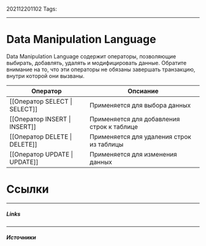 202112201102
Tags:
___
# Data Manipulation Language
Data Manipulation Language содержит операторы, позволяющие выбирать, добавлять, удалять и модифицировать данные. Обратите внимание на то, что эти операторы не обязаны завершать транзакцию, внутри которой они вызваны.

| **Оператор** | **Опсиание**                               |
| ------------ | ------------------------------------------ |
| [[Оператор SELECT \| SELECT]]| Применяется для выбора данных              |
| [[Оператор INSERT \| INSERT]]     | Применяется для добавления строк к таблице |
| [[Оператор DELETE \| DELETE]]     | Применяется для удаления строк из таблицы  |
| [[Оператор UPDATE \| UPDATE]]     | Применяется для изменения данных           |



# Ссылки
___
##### Links


---
##### Источники
